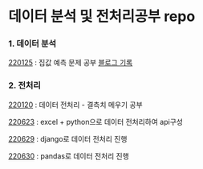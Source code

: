 # 데이터 분석 및 전처리공부 repo

### 1. 데이터 분석
[220125](https://github.com/8x15yz/Data-Study/tree/main/House_Prices%20%EC%BA%90%EA%B8%80%20%EC%A0%9C%EC%B6%9C) : 집값 예측 문제 공부 [블로그 기록](https://08hyun15.tistory.com/entry/kaggle-%EB%B3%B4%EC%8A%A4%ED%84%B4-%EC%A7%91%EA%B0%92-%EC%98%88%EC%B8%A1-%EB%8D%B0%EC%9D%B4%ED%84%B0-%EC%A0%84%EC%B2%98%EB%A6%AC-%EB%B6%80)


### 2. 전처리
[220120](data-preproccesing/220120) : 데이터 전처리 - 결측치 메우기 공부

[220623](data-preproccesing/220623) : excel + python으로 데이터 전처리하여 api구성

[220629](./data-preproccesing/220629) : django로 데이터 전처리 진행

[220630](./data-preproccesing/220630) : pandas로 데이터 전처리 진행
